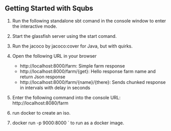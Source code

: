 Getting Started with Squbs
--------------------------

1. Run the following standalone sbt comand in the console window to enter the interactive mode.

2. Start the glassfish server using the start comand.

3. Run the jacoco by jacoco:cover for Java, but with quirks.

5. Open the following URL in your browser
   * http://localhost:8000/farm: Simple farm response
   * http://localhost:8000/farm/{get}: Hello response farm name and return Json response
   * http://localhost:8000/farm/{name}/{there}: Sends chunked response in intervals with delay in seconds

6. Enter the following command into the console URL: http://localhost:8080/farm

7. run docker to create an iso.

8. docker run -p 9000:8000 <farmhands>` to run as a docker image.
